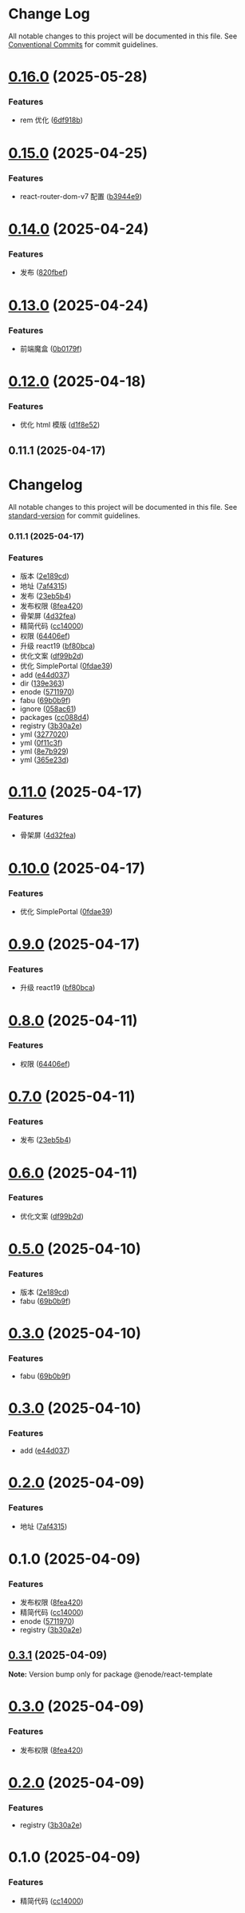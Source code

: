 # Change Log

All notable changes to this project will be documented in this file.
See [Conventional Commits](https://conventionalcommits.org) for commit guidelines.

# [0.16.0](https://github.com/Yicoding/create-project/compare/@enode/react-template@0.15.0...@enode/react-template@0.16.0) (2025-05-28)

### Features

- rem 优化 ([6df918b](https://github.com/Yicoding/create-project/commit/6df918b416cb3723897218bd0eeb2c836113f41f))

# [0.15.0](https://github.com/Yicoding/create-project/compare/@enode/react-template@0.14.0...@enode/react-template@0.15.0) (2025-04-25)

### Features

- react-router-dom-v7 配置 ([b3944e9](https://github.com/Yicoding/create-project/commit/b3944e99ad59271063311f007a204e8eac2951d9))

# [0.14.0](https://github.com/Yicoding/create-project/compare/@enode/react-template@0.13.0...@enode/react-template@0.14.0) (2025-04-24)

### Features

- 发布 ([820fbef](https://github.com/Yicoding/create-project/commit/820fbefbbbe56ac91727f58601efbb1fc7dc2c92))

# [0.13.0](https://github.com/Yicoding/create-project/compare/@enode/react-template@0.12.0...@enode/react-template@0.13.0) (2025-04-24)

### Features

- 前端魔盒 ([0b0179f](https://github.com/Yicoding/create-project/commit/0b0179f5de1b7fc7eb4681970c46a9a033f9b392))

# [0.12.0](https://github.com/Yicoding/create-project/compare/@enode/react-template@0.11.0...@enode/react-template@0.12.0) (2025-04-18)

### Features

- 优化 html 模版 ([d1f8e52](https://github.com/Yicoding/create-project/commit/d1f8e52e750f83803e2cf128797eea497af41b03))

## 0.11.1 (2025-04-17)

# Changelog

All notable changes to this project will be documented in this file. See [standard-version](https://github.com/conventional-changelog/standard-version) for commit guidelines.

### 0.11.1 (2025-04-17)

### Features

- 版本 ([2e189cd](https://github.com/Yicoding/create-project/commit/2e189cd53d68a27d73ee44d862009b715bb96f44))
- 地址 ([7af4315](https://github.com/Yicoding/create-project/commit/7af4315696942afd588adc01ba96e81e7ceb92ec))
- 发布 ([23eb5b4](https://github.com/Yicoding/create-project/commit/23eb5b4341c0dcb65d1fc531367d92fa1f12aa12))
- 发布权限 ([8fea420](https://github.com/Yicoding/create-project/commit/8fea420d78b3ca29cd364d352e3a584e32f91f04))
- 骨架屏 ([4d32fea](https://github.com/Yicoding/create-project/commit/4d32fea2a6d2bb67f2d800a8b27992294fd432ad))
- 精简代码 ([cc14000](https://github.com/Yicoding/create-project/commit/cc14000e1d125c8a0ea43fff592984f5e0abca9e))
- 权限 ([64406ef](https://github.com/Yicoding/create-project/commit/64406ef84ccce18b5fa020f775d65bb5714de8d7))
- 升级 react19 ([bf80bca](https://github.com/Yicoding/create-project/commit/bf80bcaf7bf02cddc085cf1fa7e47a7971c75b39))
- 优化文案 ([df99b2d](https://github.com/Yicoding/create-project/commit/df99b2deb251b7f7fc160d3c7f2f377c79979cd3))
- 优化 SimplePortal ([0fdae39](https://github.com/Yicoding/create-project/commit/0fdae39d56b06f8489084ef188b14f8c021d2150))
- add ([e44d037](https://github.com/Yicoding/create-project/commit/e44d0374d5d66a6820b0545a8b45f881ef713994))
- dir ([139e363](https://github.com/Yicoding/create-project/commit/139e3639a712c03efc8ad9eb841a9aebc75aad7c))
- enode ([5711970](https://github.com/Yicoding/create-project/commit/571197099f46d0902c78aef48103d3776426e1ff))
- fabu ([69b0b9f](https://github.com/Yicoding/create-project/commit/69b0b9f9c4d893785a3e7fe2f134167125cb6e7c))
- ignore ([058ac61](https://github.com/Yicoding/create-project/commit/058ac61d278d1a3ec5a1cd4865cca45f4f4a4ec6))
- packages ([cc088d4](https://github.com/Yicoding/create-project/commit/cc088d4189e591188dbb4743dae2f4c4838c81e1))
- registry ([3b30a2e](https://github.com/Yicoding/create-project/commit/3b30a2ec43bb367f623c3fe703a67fec2c9d319a))
- yml ([3277020](https://github.com/Yicoding/create-project/commit/32770209aeb663818085c9475fe22b9d1b4510bf))
- yml ([0f11c3f](https://github.com/Yicoding/create-project/commit/0f11c3f9b775ba3bf9fd4fa370c1e440561c82d7))
- yml ([8e7b929](https://github.com/Yicoding/create-project/commit/8e7b929ac2a354f9a1254bdeb4e17e3f80318e2e))
- yml ([365e23d](https://github.com/Yicoding/create-project/commit/365e23db285847b3a11781a8677e1dc76fe7a497))

# [0.11.0](https://github.com/Yicoding/create-project/compare/@enode/react-template@0.10.0...@enode/react-template@0.11.0) (2025-04-17)

### Features

- 骨架屏 ([4d32fea](https://github.com/Yicoding/create-project/commit/4d32fea2a6d2bb67f2d800a8b27992294fd432ad))

# [0.10.0](https://github.com/Yicoding/create-project/compare/@enode/react-template@0.9.0...@enode/react-template@0.10.0) (2025-04-17)

### Features

- 优化 SimplePortal ([0fdae39](https://github.com/Yicoding/create-project/commit/0fdae39d56b06f8489084ef188b14f8c021d2150))

# [0.9.0](https://github.com/Yicoding/create-project/compare/@enode/react-template@0.8.0...@enode/react-template@0.9.0) (2025-04-17)

### Features

- 升级 react19 ([bf80bca](https://github.com/Yicoding/create-project/commit/bf80bcaf7bf02cddc085cf1fa7e47a7971c75b39))

# [0.8.0](https://github.com/Yicoding/create-project/compare/@enode/react-template@0.7.0...@enode/react-template@0.8.0) (2025-04-11)

### Features

- 权限 ([64406ef](https://github.com/Yicoding/create-project/commit/64406ef84ccce18b5fa020f775d65bb5714de8d7))

# [0.7.0](https://github.com/Yicoding/create-project/compare/@enode/react-template@0.6.0...@enode/react-template@0.7.0) (2025-04-11)

### Features

- 发布 ([23eb5b4](https://github.com/Yicoding/create-project/commit/23eb5b4341c0dcb65d1fc531367d92fa1f12aa12))

# [0.6.0](https://github.com/Yicoding/create-project/compare/@enode/react-template@0.5.0...@enode/react-template@0.6.0) (2025-04-11)

### Features

- 优化文案 ([df99b2d](https://github.com/Yicoding/create-project/commit/df99b2deb251b7f7fc160d3c7f2f377c79979cd3))

# [0.5.0](https://github.com/Yicoding/create-project/compare/@enode/react-template@0.3.0...@enode/react-template@0.5.0) (2025-04-10)

### Features

- 版本 ([2e189cd](https://github.com/Yicoding/create-project/commit/2e189cd53d68a27d73ee44d862009b715bb96f44))
- fabu ([69b0b9f](https://github.com/Yicoding/create-project/commit/69b0b9f9c4d893785a3e7fe2f134167125cb6e7c))

# [0.3.0](https://github.com/Yicoding/create-project/compare/@enode/react-template@0.3.0...@enode/react-template@0.3.0) (2025-04-10)

### Features

- fabu ([69b0b9f](https://github.com/Yicoding/create-project/commit/69b0b9f9c4d893785a3e7fe2f134167125cb6e7c))

# [0.3.0](https://github.com/Yicoding/create-project/compare/@enode/react-template@0.2.0...@enode/react-template@0.3.0) (2025-04-10)

### Features

- add ([e44d037](https://github.com/Yicoding/create-project/commit/e44d0374d5d66a6820b0545a8b45f881ef713994))

# [0.2.0](https://github.com/Yicoding/create-project/compare/@enode/react-template@0.1.0...@enode/react-template@0.2.0) (2025-04-09)

### Features

- 地址 ([7af4315](https://github.com/Yicoding/create-project/commit/7af4315696942afd588adc01ba96e81e7ceb92ec))

# 0.1.0 (2025-04-09)

### Features

- 发布权限 ([8fea420](https://gitlab.xxx.com/react-library/cli/create-project/commit/8fea420d78b3ca29cd364d352e3a584e32f91f04))
- 精简代码 ([cc14000](https://gitlab.xxx.com/react-library/cli/create-project/commit/cc14000e1d125c8a0ea43fff592984f5e0abca9e))
- enode ([5711970](https://gitlab.xxx.com/react-library/cli/create-project/commit/571197099f46d0902c78aef48103d3776426e1ff))
- registry ([3b30a2e](https://gitlab.xxx.com/react-library/cli/create-project/commit/3b30a2ec43bb367f623c3fe703a67fec2c9d319a))

## [0.3.1](https://gitlab.xxx.com/react-library/cli/create-project/compare/@enode/react-template@0.3.0...@enode/react-template@0.3.1) (2025-04-09)

**Note:** Version bump only for package @enode/react-template

# [0.3.0](https://gitlab.xxx.com/react-library/cli/create-project/compare/@enode/react-template@0.2.0...@enode/react-template@0.3.0) (2025-04-09)

### Features

- 发布权限 ([8fea420](https://gitlab.xxx.com/react-library/cli/create-project/commit/8fea420d78b3ca29cd364d352e3a584e32f91f04))

# [0.2.0](https://gitlab.xxx.com/react-library/cli/create-project/compare/@enode/react-template@0.1.0...@enode/react-template@0.2.0) (2025-04-09)

### Features

- registry ([3b30a2e](https://gitlab.xxx.com/react-library/cli/create-project/commit/3b30a2ec43bb367f623c3fe703a67fec2c9d319a))

# 0.1.0 (2025-04-09)

### Features

- 精简代码 ([cc14000](https://gitlab.xxx.com/react-library/cli/create-project/commit/cc14000e1d125c8a0ea43fff592984f5e0abca9e))
